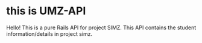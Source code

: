 # this is UMZ-API

Hello! This is a pure Rails API for project SIMZ. This API contains the student information/details in project simz. 
